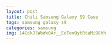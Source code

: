 ```yaml
---
layout: post
title: Chili Samsung Galaxy S9 Case
tags: samsung galaxy s9
categories: samsung
img: 14CdkJlWbWx0Ar__EeTevOytRtaMi98hh
---
```

